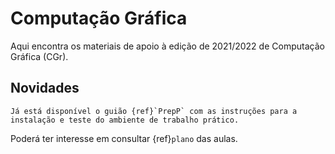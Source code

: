 # Computação Gráfica

Aqui encontra os materiais de apoio à edição de 2021/2022 de Computação Gráfica (CGr).

## Novidades

```{note}
Já está disponível o guião {ref}`PrepP` com as instruções para a instalação e teste do ambiente de trabalho prático.
```


Poderá ter interesse em consultar {ref}`plano` das aulas. 

